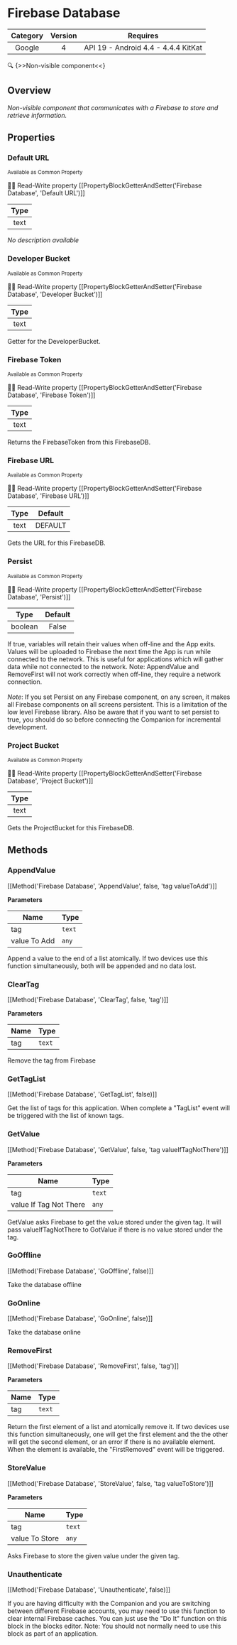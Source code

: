 # Firebase Database

| Category | Version | Requires |
|:--------:|:-------:|:--------:|
|Google|4|API 19 - Android 4.4 - 4.4.4 KitKat|

:mag: {>>Non-visible component<<}

## Overview

_Non-visible component that communicates with a Firebase to store and retrieve information._

## Properties

### Default URL

<small>Available as Common Property</small>

:eyes::pencil: Read-Write property
[[PropertyBlockGetterAndSetter('Firebase Database', 'Default URL')]]

| Type |
|:----:|
|text|

_No description available_

### Developer Bucket

<small>Available as Common Property</small>

:eyes::pencil: Read-Write property
[[PropertyBlockGetterAndSetter('Firebase Database', 'Developer Bucket')]]

| Type |
|:----:|
|text|

Getter for the DeveloperBucket.

### Firebase Token

<small>Available as Common Property</small>

:eyes::pencil: Read-Write property
[[PropertyBlockGetterAndSetter('Firebase Database', 'Firebase Token')]]

| Type |
|:----:|
|text|

Returns the FirebaseToken from this FirebaseDB.

### Firebase URL

<small>Available as Common Property</small>

:eyes::pencil: Read-Write property
[[PropertyBlockGetterAndSetter('Firebase Database', 'Firebase URL')]]

| Type | Default |
|:----:|:-------:|
|text|DEFAULT|

Gets the URL for this FirebaseDB.

### Persist

<small>Available as Common Property</small>

:eyes::pencil: Read-Write property
[[PropertyBlockGetterAndSetter('Firebase Database', 'Persist')]]

| Type | Default |
|:----:|:-------:|
|boolean|False|

If true, variables will retain their values when off-line and the App exits. Values will be uploaded to Firebase the next time the App is run while connected to the network. This is useful for applications which will gather data while not connected to the network. Note: AppendValue and RemoveFirst will not work correctly when off-line, they require a network connection.<br/><br/> <i>Note</i>: If you set Persist on any Firebase component, on any screen, it makes all Firebase components on all screens persistent. This is a limitation of the low level Firebase library. Also be aware that if you want to set persist to true, you should do so before connecting the Companion for incremental development.

### Project Bucket

<small>Available as Common Property</small>

:eyes::pencil: Read-Write property
[[PropertyBlockGetterAndSetter('Firebase Database', 'Project Bucket')]]

| Type |
|:----:|
|text|

Gets the ProjectBucket for this FirebaseDB.

## Methods

### AppendValue



[[Method('Firebase Database', 'AppendValue', false, 'tag valueToAdd')]]

**Parameters**

| Name | Type |
|------|------|
|tag|`text`|
|value To Add|`any`|


Append a value to the end of a list atomically. If two devices use this function simultaneously, both will be appended and no data lost.

### ClearTag



[[Method('Firebase Database', 'ClearTag', false, 'tag')]]

**Parameters**

| Name | Type |
|------|------|
|tag|`text`|


Remove the tag from Firebase

### GetTagList



[[Method('Firebase Database', 'GetTagList', false)]]

Get the list of tags for this application. When complete a "TagList" event will be triggered with the list of known tags.

### GetValue



[[Method('Firebase Database', 'GetValue', false, 'tag valueIfTagNotThere')]]

**Parameters**

| Name | Type |
|------|------|
|tag|`text`|
|value If Tag Not There|`any`|


GetValue asks Firebase to get the value stored under the given tag.
 It will pass valueIfTagNotThere to GotValue if there is no value stored
 under the tag.

### GoOffline



[[Method('Firebase Database', 'GoOffline', false)]]

Take the database offline

### GoOnline



[[Method('Firebase Database', 'GoOnline', false)]]

Take the database online

### RemoveFirst



[[Method('Firebase Database', 'RemoveFirst', false, 'tag')]]

**Parameters**

| Name | Type |
|------|------|
|tag|`text`|


Return the first element of a list and atomically remove it. If two devices use this function simultaneously, one will get the first element and the the other will get the second element, or an error if there is no available element. When the element is available, the "FirstRemoved" event will be triggered.

### StoreValue



[[Method('Firebase Database', 'StoreValue', false, 'tag valueToStore')]]

**Parameters**

| Name | Type |
|------|------|
|tag|`text`|
|value To Store|`any`|


Asks Firebase to store the given value under the given tag.

### Unauthenticate



[[Method('Firebase Database', 'Unauthenticate', false)]]

If you are having difficulty with the Companion and you are switching between different Firebase accounts, you may need to use this function to clear internal Firebase caches. You can just use the "Do It" function on this block in the blocks editor. Note: You should not normally need to use this block as part of an application.